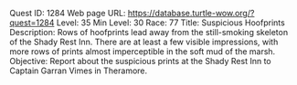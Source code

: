 Quest ID: 1284
Web page URL: https://database.turtle-wow.org/?quest=1284
Level: 35
Min Level: 30
Race: 77
Title: Suspicious Hoofprints
Description: Rows of hoofprints lead away from the still-smoking skeleton of the Shady Rest Inn. There are at least a few visible impressions, with more rows of prints almost imperceptible in the soft mud of the marsh.
Objective: Report about the suspicious prints at the Shady Rest Inn to Captain Garran Vimes in Theramore.
